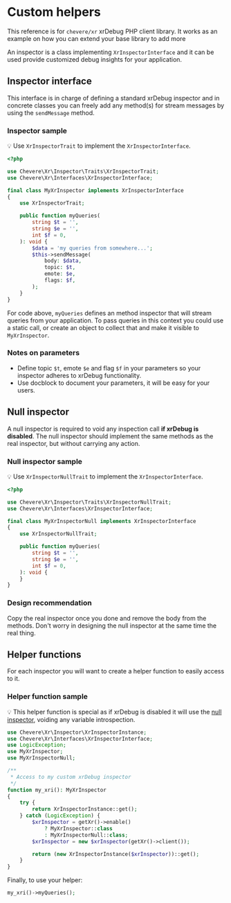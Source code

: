 # Custom helpers

This reference is for `chevere/xr` xrDebug PHP client library. It works as an example on how you can extend your base library to add more

An inspector is a class implementing `XrInspectorInterface` and it can be used provide customized debug insights for your application.

## Inspector interface

This interface is in charge of defining a standard xrDebug inspector and in concrete classes you can freely add any method(s) for stream messages by using the `sendMessage` method.

### Inspector sample

💡 Use `XrInspectorTrait` to implement the `XrInspectorInterface`.

```php
<?php

use Chevere\Xr\Inspector\Traits\XrInspectorTrait;
use Chevere\Xr\Interfaces\XrInspectorInterface;

final class MyXrInspector implements XrInspectorInterface
{
    use XrInspectorTrait;

    public function myQueries(
        string $t = '',
        string $e = '',
        int $f = 0,
    ): void {
        $data = 'my queries from somewhere...';
        $this->sendMessage(
            body: $data,
            topic: $t,
            emote: $e,
            flags: $f,
        );
    }
}
```

For code above, `myQueries` defines an method inspector that will stream queries from your application. To pass queries in this context you could use a static call, or create an object to collect that and make it visible to `MyXrInspector`.

### Notes on parameters

* Define topic `$t`, emote `$e` and flag `$f` in your parameters so your inspector adheres to xrDebug functionality.
* Use docblock to document your parameters, it will be easy for your users.

## Null inspector

A null inspector is required to void any inspection call **if xrDebug is disabled**. The null inspector should implement the same methods as the real inspector, but without carrying any action.

### Null inspector sample

💡 Use `XrInspectorNullTrait` to implement the `XrInspectorInterface`.

```php
<?php

use Chevere\Xr\Inspector\Traits\XrInspectorNullTrait;
use Chevere\Xr\Interfaces\XrInspectorInterface;

final class MyXrInspectorNull implements XrInspectorInterface
{
    use XrInspectorNullTrait;

    public function myQueries(
        string $t = '',
        string $e = '',
        int $f = 0,
    ): void {
    }
}
```

### Design recommendation

Copy the real inspector once you done and remove the body from the methods. Don't worry in designing the null inspector at the same time the real thing.

## Helper functions

For each inspector you will want to create a helper function to easily access to it.

### Helper function sample

💡 This helper function is special as if xrDebug is disabled it will use the [null inspector](#null-inspector), voiding any variable introspection.

```php
use Chevere\Xr\Inspector\XrInspectorInstance;
use Chevere\Xr\Interfaces\XrInspectorInterface;
use LogicException;
use MyXrInspector;
use MyXrInspectorNull;

/**
 * Access to my custom xrDebug inspector
 */
function my_xri(): MyXrInspector
{
    try {
        return XrInspectorInstance::get();
    } catch (LogicException) {
        $xrInspector = getXr()->enable()
            ? MyXrInspector::class
            : MyXrInspectorNull::class;
        $xrInspector = new $xrInspector(getXr()->client());

        return (new XrInspectorInstance($xrInspector))::get();
    }
}
```

Finally, to use your helper:

```php
my_xri()->myQueries();
```
